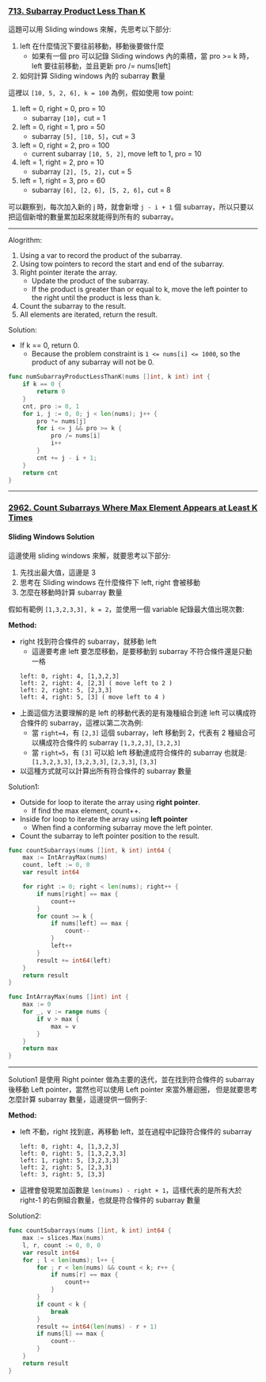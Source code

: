 ### [713. Subarray Product Less Than K]

這題可以用 Sliding windows 來解，先思考以下部分:
1.  left 在什麼情況下要往前移動，移動後要做什麼
    -   如果有一個 pro 可以記錄 Sliding windows 內的乘積，當 pro >= k 時，left 要往前移動，並且更新 pro /= nums[left]
2.  如何計算 Sliding windows 內的 subarray 數量

這裡以 `[10, 5, 2, 6], k = 100` 為例，假如使用 tow point:
1.  left = 0, right = 0, pro = 10
    -   subarray `[10]`，cut = 1
2.  left = 0, right = 1, pro = 50
    -   subarray `[5], [10, 5]`，cut = 3
3.  left = 0, right = 2, pro = 100
    -   current subarray `[10, 5, 2]`, move left to 1, pro = 10
4.  left = 1, right = 2, pro = 10
    -   subarray `[2], [5, 2]`，cut = 5
5.  left = 1, right = 3, pro = 60
    -   subarray `[6], [2, 6], [5, 2, 6]`，cut = 8

可以觀察到，每次加入新的 j 時，就會新增 `j - i + 1` 個 subarray，所以只要以把這個新增的數量累加起來就能得到所有的 subarray。

---

Alogrithm:
1.  Using a var to record the product of the subarray.
2.  Using tow pointers to record the start and end of the subarray.
3.  Right pointer iterate the array.
    -   Update the product of the subarray.
    -   If the product is greater than or equal to k, move the left pointer to the right until the product is less than k.
4.  Count the subarray to the result.
5.  All elements are iterated, return the result.

Solution:
-   If k == 0, return 0.
    -   Because the problem constraint is `1 <= nums[i] <= 1000`, so the product of any subarray will not be 0.
```go
func numSubarrayProductLessThanK(nums []int, k int) int {
    if k == 0 {
        return 0
    }
    cnt, pro := 0, 1
    for i, j := 0, 0; j < len(nums); j++ {
        pro *= nums[j]
        for i <= j && pro >= k {
            pro /= nums[i]
            i++
        }
        cnt += j - i + 1;
    }
    return cnt
}
```

[713. Subarray Product Less Than K]: https://leetcode.com/problems/subarray-product-less-than-k

---

### [2962. Count Subarrays Where Max Element Appears at Least K Times]

#### Sliding Windows Solution

這邊使用 sliding windows 來解，就要思考以下部分:
1.  先找出最大值，這邊是 3
2.  思考在 Sliding windows 在什麼條件下 left, right 會被移動
3.  怎麼在移動時計算 subarray 數量

假如有範例 `[1,3,2,3,3], k = 2`，並使用一個 variable 紀錄最大值出現次數:

**Method:**

-   right 找到符合條件的 subarray，就移動 left
    -   這邊要考慮 left 要怎麼移動，是要移動到 subarray 不符合條件還是只動一格
    ```
    left: 0, right: 4, [1,3,2,3]
    left: 2, right: 4, [2,3] ( move left to 2 )
    left: 2, right: 5, [2,3,3]
    left: 4, right: 5, [3] ( move left to 4 )
    ```
-   上面這個方法要理解的是 left 的移動代表的是有幾種組合到達 left 可以構成符合條件的 subarray，這裡以第二次為例:
    -   當 `right=4`，有 `[2,3]` 這個 subarray，left 移動到 2，代表有 2 種組合可以構成符合條件的 subarray `[1,3,2,3]`, `[3,2,3]`
    -   當 `right=5`，有 `[3]` 可以給 left 移動達成符合條件的 subarray 也就是: `[1,3,2,3,3]`, `[3,2,3,3]`, `[2,3,3]`, `[3,3]`
-   以這種方式就可以計算出所有符合條件的 subarray 數量

Solution1:
-   Outside for loop to iterate the array using **right pointer**.
    -   If find the max element, count++.
-   Inside for loop to iterate the array using **left pointer**
    -   When find a conforming subarray move the left pointer.
-   Count the subarray to left pointer position to the result.
```go
func countSubarrays(nums []int, k int) int64 {
    max := IntArrayMax(nums)
    count, left := 0, 0
    var result int64

    for right := 0; right < len(nums); right++ {
        if nums[right] == max {
            count++
        }
        for count >= k {
            if nums[left] == max {
                count--
            }
            left++
        }
        result += int64(left)
    }
    return result
}

func IntArrayMax(nums []int) int {
    max := 0
    for _, v := range nums {
        if v > max {
            max = v
        }
    }
    return max
}
```

---

Solution1 是使用 Right pointer 做為主要的迭代，並在找到符合條件的 subarray 後移動 Left pointer，當然也可以使用 Left pointer 來當外層迴圈，
但是就要思考怎麼計算 subarray 數量，這邊提供一個例子:

**Method:**

-   left 不動，right 找到底，再移動 left，並在過程中記錄符合條件的 subarray
    ```
    left: 0, right: 4, [1,3,2,3]
    left: 0, right: 5, [1,3,2,3,3]
    left: 1, right: 5, [3,2,3,3]
    left: 2, right: 5, [2,3,3]
    left: 3, right: 5, [3,3]
    ```
-   這裡會發現累加函數是 `len(nums) - right + 1`，這樣代表的是所有大於 right-1 的右側組合數量，也就是符合條件的 subarray 數量

Solution2:
```go
func countSubarrays(nums []int, k int) int64 {
    max := slices.Max(nums)
    l, r, count := 0, 0, 0
    var result int64
    for ; l < len(nums); l++ {
        for ; r < len(nums) && count < k; r++ {
            if nums[r] == max {
                count++
            }
        }
        if count < k {
            break
        }
        result += int64(len(nums) - r + 1)
        if nums[l] == max {
            count--
        }
    }
    return result
}
```

[2962. Count Subarrays Where Max Element Appears at Least K Times]: https://leetcode.com/problems/count-subarrays-where-max-element-appears-at-least-k-times
